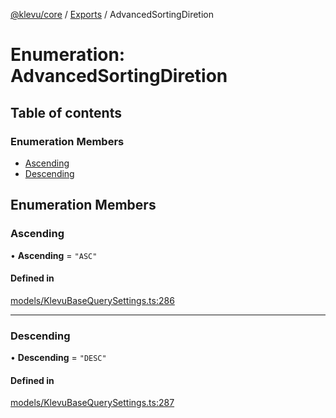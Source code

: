 [@klevu/core]() / [Exports](../modules.md) / AdvancedSortingDiretion

# Enumeration: AdvancedSortingDiretion

## Table of contents

### Enumeration Members

- [Ascending](AdvancedSortingDiretion.md#ascending)
- [Descending](AdvancedSortingDiretion.md#descending)

## Enumeration Members

### Ascending

• **Ascending** = ``"ASC"``

#### Defined in

[models/KlevuBaseQuerySettings.ts:286](https://github.com/klevultd/frontend-sdk/blob/492d3760/packages/klevu-core/src/models/KlevuBaseQuerySettings.ts#L286)

___

### Descending

• **Descending** = ``"DESC"``

#### Defined in

[models/KlevuBaseQuerySettings.ts:287](https://github.com/klevultd/frontend-sdk/blob/492d3760/packages/klevu-core/src/models/KlevuBaseQuerySettings.ts#L287)

